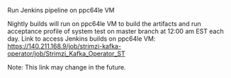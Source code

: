 Run Jenkins pipeline on ppc64le VM

Nightly builds will run on ppc64le VM to build the artifacts and run acceptance profile of system test on master branch at 12:00 am EST each day.
Link to access Jenkins builds on ppc64le VM: https://140.211.168.9/job/strimzi-kafka-operator/job/Strimzi_Kafka_Operator_ST

Note: This link may change in the future.
